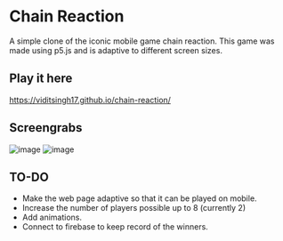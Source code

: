 # Chain Reaction
A simple clone of the iconic mobile game chain reaction. This game was made using p5.js and is adaptive to different screen sizes.

## Play it here
https://viditsingh17.github.io/chain-reaction/

## Screengrabs
![image](https://user-images.githubusercontent.com/42893728/154541529-493cb57f-0722-4df6-95c5-ae6622c4863f.png)
![image](https://user-images.githubusercontent.com/42893728/154541538-8a747e48-8f7b-418c-8644-b43e13b4e2fe.png)


## TO-DO
- Make the web page adaptive so that it can be played on mobile.
- Increase the number of players possible up to 8 (currently 2)
- Add animations.
- Connect to firebase to keep record of the winners.
